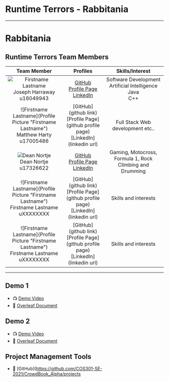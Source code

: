 # Runtime Terrors - Rabbitania 

---
# Rabbitania


## Runtime Terrors Team Members

|                                                                **Team Member**                                                                |                                                                                  **Profiles**                                                                                  |                                     **Skills/Interest**                                     |
| :-------------------------------------------------------------------------------------------------------------------------------------------: | :----------------------------------------------------------------------------------------------------------------------------------------------------------------------------: | :-----------------------------------------------------------------------------------------: |
|![Firstname Lastname](https://i.ibb.co/whjLgpf/Joseph-Image.jpg "Joseph Harraway") <br/> Joseph Harraway <br/> u16049943  |       [GitHub](https://github.com/JojoMojo-svg) <br/> [Profile Page](https://JojoMojo-svg.github.io/) <br/> [LinkedIn](https://www.linkedin.com/in/joseph-harraway-968113210/) <br/> |  Software Development   <br/> Artificial Intelligence <br/>  Java <br/> C++ |
![Firstname Lastname](Profile Picture "Firstname Lastname") <br/> Matthew Harty <br/> u17005486  |       [GitHub](github link) <br/> [Profile Page](github profile page) <br/> [LinkedIn](linkedin url) <br/> | Full Stack Web development etc.. |
![Dean Nortje](https://media-exp1.licdn.com/dms/image/C4D03AQFBmnc5HivYAg/profile-displayphoto-shrink_800_800/0/1618678076273?e=1624492800&v=beta&t=WhbO7lyVpiaPDtohJWB8JqbQOFK1PJ7LZ5fYJVVoOPg "Firstname Lastname") <br/> Dean Nortje <br/> u17326622 <br/> | [GitHub](https://github.com/Deannortje) <br/> [Profile Page](https://Deannortje.github.io/) <br/> [LinkedIn](https://www.linkedin.com/in/dean-nortje-63419b210) <br/> | Gaming, Motocross, Formula 1, Rock Climbing and Drumming |
![Firstname Lastname](Profile Picture "Firstname Lastname") <br/> Firstname Lastname <br/> uXXXXXXXX  |       [GitHub](github link) <br/> [Profile Page](github profile page) <br/> [LinkedIn](linkedin url) <br/> | Skills and interests |
![Firstname Lastname](Profile Picture "Firstname Lastname") <br/> Firstname Lastname <br/> uXXXXXXXX  |       [GitHub](github link) <br/> [Profile Page](github profile page) <br/> [LinkedIn](linkedin url) <br/> | Skills and interests |

---

## Demo 1

- :tv: [Demo Video](https://drive.google.com/open?id=)
- :open_book: [Overleaf Document](https://www.overleaf.com/read/)

## Demo 2

- :tv: [Demo Video](https://drive.google.com/open?id=)
- :open_book: [Overleaf Document](https://www.overleaf.com/read/)

## Project Management Tools

- :open_book: [GitHub](https://github.com/COS301-SE-2021/CrowdBook_Alpha/projects
